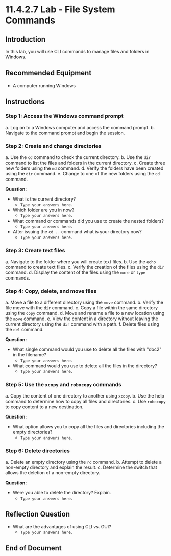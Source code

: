 

# 11.4.2.7 Lab - File System Commands

## Introduction
In this lab, you will use CLI commands to manage files and folders in Windows.

## Recommended Equipment
- A computer running Windows

## Instructions

### Step 1: Access the Windows command prompt
a. Log on to a Windows computer and access the command prompt.
b. Navigate to the command prompt and begin the session.

### Step 2: Create and change directories
a. Use the `cd` command to check the current directory.
b. Use the `dir` command to list the files and folders in the current directory.
c. Create three new folders using the `md` command.
d. Verify the folders have been created using the `dir` command.
e. Change to one of the new folders using the `cd` command.

**Question:**
- What is the current directory?
  - `Type your answers here.`
- Which folder are you in now?
  - `Type your answers here.`
- What command or commands did you use to create the nested folders?
  - `Type your answers here.`
- After issuing the `cd ..` command what is your directory now?
  - `Type your answers here.`

### Step 3: Create text files
a. Navigate to the folder where you will create text files.
b. Use the `echo` command to create text files.
c. Verify the creation of the files using the `dir` command.
d. Display the content of the files using the `more` or `type` commands.

### Step 4: Copy, delete, and move files
a. Move a file to a different directory using the `move` command.
b. Verify the file move with the `dir` command.
c. Copy a file within the same directory using the `copy` command.
d. Move and rename a file to a new location using the `move` command.
e. View the content in a directory without leaving the current directory using the `dir` command with a path.
f. Delete files using the `del` command.

**Question:**
- What single command would you use to delete all the files with "doc2" in the filename?
  - `Type your answers here.`
- What command would you use to delete all the files in the directory?
  - `Type your answers here.`

### Step 5: Use the `xcopy` and `robocopy` commands
a. Copy the content of one directory to another using `xcopy`.
b. Use the help command to determine how to copy all files and directories.
c. Use `robocopy` to copy content to a new destination.

**Question:**
- What option allows you to copy all the files and directories including the empty directories?
  - `Type your answers here.`

### Step 6: Delete directories
a. Delete an empty directory using the `rd` command.
b. Attempt to delete a non-empty directory and explain the result.
c. Determine the switch that allows the deletion of a non-empty directory.

**Question:**
- Were you able to delete the directory? Explain.
  - `Type your answers here.`

## Reflection Question
- What are the advantages of using CLI vs. GUI?
  - `Type your answers here.`

## End of Document
